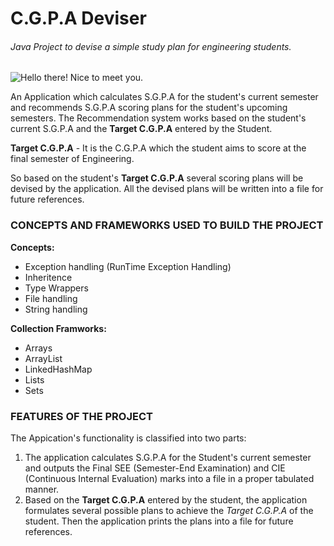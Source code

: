 # C.G.P.A Deviser

###### Java Project to devise a simple study plan for engineering students.

![](https://i.postimg.cc/GtHH9wNK/Student.png "Hello there! Nice to meet you.")

An Application which calculates S.G.P.A for the student's current semester and recommends S.G.P.A scoring plans for the student's upcoming semesters. The Recommendation system works based on the student's current S.G.P.A and the **Target C.G.P.A** entered by the Student.

**Target C.G.P.A** - It is the C.G.P.A which the student aims to score at the final semester of Engineering.


So based on the student's **Target C.G.P.A** several scoring plans will be devised by the application. All the devised plans will be written into a file for future references.

### CONCEPTS AND FRAMEWORKS USED TO BUILD THE PROJECT
**Concepts:**

- Exception handling (RunTime Exception Handling)
- Inheritence
- Type Wrappers
- File handling
- String handling

**Collection Framworks:**

- Arrays
- ArrayList
- LinkedHashMap
- Lists
- Sets

### FEATURES OF THE PROJECT

The Appication's functionality is classified into two parts:
1. The application calculates S.G.P.A for the Student's current semester and outputs the Final SEE (Semester-End Examination) and  CIE (Continuous Internal Evaluation) marks into a file in a proper tabulated manner.
2. Based on the **Target C.G.P.A** entered by the student, the application formulates several possible plans to achieve the *Target C.G.P.A* of the student. Then the application prints the plans into a file for future references.








